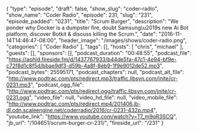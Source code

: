 {
  "type": "episode",
  "draft": false,
  "show_slug": "coder-radio",
  "show_name": "Coder Radio",
  "episode": 231,
  "slug": "231",
  "episode_padded": "0231",
  "title": "Scrum Burger",
  "description": "We ponder why Docker is a dumpster fire, doubt Samsung\u2019s new Ai Bot platform, discover Botkit & discuss killing the Scrum.",
  "date": "2016-11-14T14:46:47-08:00",
  "header_image": "/images/shows/coder-radio.png",
  "categories": [
    "Coder Radio"
  ],
  "tags": [],
  "hosts": [
    "chris",
    "michael"
  ],
  "guests": [],
  "sponsors": [],
  "podcast_duration": "00:48:55",
  "podcast_file": "https://aphid.fireside.fm/d/1437767933/b44de5fa-47c1-4e94-bf9e-c72f8d1c8f5d/bbae9df3-d59b-4a8f-8eb9-1f9e9012de52.mp3",
  "podcast_bytes": 25595171,
  "podcast_chapters": null,
  "podcast_alt_file": "http://www.podtrac.com/pts/redirect.mp3/traffic.libsyn.com/jnite/cr-0231.mp3",
  "podcast_ogg_file": "http://www.podtrac.com/pts/redirect.ogg/traffic.libsyn.com/jnite/cr-0231.ogg",
  "video_file": null,
  "video_hd_file": null,
  "video_mobile_file": "http://www.podtrac.com/pts/redirect.mp4/201406.jb-dl.cdn.scaleengine.net/coderradio/2016/cr-0231-432p.mp4",
  "youtube_link": "https://www.youtube.com/watch?v=T7_m9qR3SCQ",
  "jb_url": "/104651/scrum-burger-cr-231/",
  "fireside_url": "/231"
}

